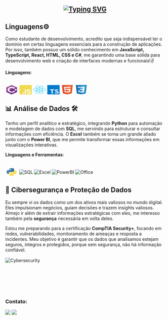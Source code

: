 <h2 align="center">
  <a href="https://git.io/typing-svg">
    <img src="https://readme-typing-svg.herokuapp.com?font=Fira+Code&weight=700&size=30&pause=1000&color=FBA611&center=true&vCenter=true&width=500&lines=Olá!%2C+me+chamo+Luis!+👋;Bem-vindo+ao+meu+GitHub!+✌" 
    alt="Typing SVG" />
  </a>
</h2>


## Linguagens⚙️

Como estudante de desenvolvimento, acredito que seja indispensável ter o domínio em certas linguagens essenciais para a construção de aplicações. Por isso, também possuo um sólido conhecimento em **JavaScript, TypeScript, React, HTML, CSS e C#**, me garantindo uma base sólida para desenvolvimento web e criação de interfaces modernas e funcionais!✌

**Linguagens**:

<div style="display: inline_block"><br>
  <img align="center" alt="Rafa-Csharp" height="30" width="40" src="https://raw.githubusercontent.com/devicons/devicon/master/icons/csharp/csharp-original.svg">
  <img align="center" alt="Rafa-Js" height="30" width="40" src="https://raw.githubusercontent.com/devicons/devicon/master/icons/javascript/javascript-plain.svg">
  <img align="center" alt="Rafa-React" height="30" width="40" src="https://raw.githubusercontent.com/devicons/devicon/master/icons/react/react-original.svg">
  <img align="center" alt="Rafa-Ts" height="30" width="40" src="https://raw.githubusercontent.com/devicons/devicon/master/icons/typescript/typescript-plain.svg">
  <img align="center" alt="Rafa-HTML" height="30" width="40" src="https://raw.githubusercontent.com/devicons/devicon/master/icons/html5/html5-original.svg">
  <img align="center" alt="Rafa-CSS" height="30" width="40" src="https://raw.githubusercontent.com/devicons/devicon/master/icons/css3/css3-original.svg">
</div>

## 📊 Análise de Dados 🛠️
Tenho um perfil analítico e estratégico, integrando **Python** para automação e modelagem de dados com **SQL**, me servindo para estruturar e consultar informações com eficiência. O **Excel** também se torna um grande aliado junto com o **Power BI**, que me permite transformar essas informações em visualizações interativas. 

**Linguagens e Ferramentas**:

<div style="display: inline_block"><br>
<img align="center" alt="Rafa-Python" height="30" width="40" src="https://raw.githubusercontent.com/devicons/devicon/master/icons/python/python-original.svg">
<img align="center" alt="SQL" height="30" width="40" src="https://www.svgrepo.com/show/255832/sql.svg">
<img align="center" alt="Excel" height="30" width="40" src="https://upload.wikimedia.org/wikipedia/commons/thumb/3/34/Microsoft_Office_Excel_%282019–present%29.svg/2203px-Microsoft_Office_Excel_%282019–present%29.svg.png">
<img align="center" alt="PowerBI" height="30" width="40" src="https://upload.wikimedia.org/wikipedia/commons/thumb/c/cf/New_Power_BI_Logo.svg/600px-New_Power_BI_Logo.svg.png">
<img align="center" alt="Office" height="30" width="40" src="https://upload.wikimedia.org/wikipedia/commons/thumb/0/0c/Microsoft_Office_logo_%282013–2019%29.svg/648px-Microsoft_Office_logo_%282013–2019%29.svg.png">
</div>

## 🔐 Cibersegurança e Proteção de Dados  

Eu sempre vi os dados como um dos ativos mais valiosos no mundo digital. Eles impulsionam negócios, guiam decisões e trazem insights valiosos. Almejo ir além de extrair informações estratégicas com eles, me interesso também pela **segurança** necessária em volta deles.

Estou me preparando para a certificação **CompTIA Security+**, focando em redes, vulnerabilidades, monitoramento de ameaças e resposta a incidentes. Meu objetivo é garantir que os dados que analisamos estejam seguros, íntegros e protegidos, porque sem segurança, não há informação confiável.

<img align="center" alt="Cybersecurity" height="50" width="50" src="https://cdn.prod.website-files.com/63eef1be981a383fb127661f/6470af4055598689d5eb6403_Frame%2096262.png">

<br></br>
<br></br>

  ##
  ### Contato:

<div>  
  <a href="https://www.linkedin.com/in/luis-duarte-560993291/" target="_blank"><img src="https://img.shields.io/badge/-LinkedIn-%230077B5?style=for-the-badge&logo=linkedin&logoColor=white" target="_blank"></a> 
  <a href = "mailto:luiscmduarte077@gmail.com"><img src="https://img.shields.io/badge/-Gmail-%23333?style=for-the-badge&logo=gmail&logoColor=white" target="_blank"></a
  
</div>

<!--






  <a href="https://www.instagram.com/luis.duarte0/" target="_blank"><img src="https://img.shields.io/badge/-Instagram-%23E4405F?style=for-the-badge&logo=instagram&logoColor=white" target="_blank"></a>
-->








<!--
**LuisDuarte0/LuisDuarte0** is a ✨ _special_ ✨ repository because its `README.md` (this file) appears on your GitHub profile.

Here are some ideas to get you started:

- 🔭 I’m currently working on ...
- 🌱 I’m currently learning ...
- 👯 I’m looking to collaborate on ...
- 🤔 I’m looking for help with ...
- 💬 Ask me about ...
- 📫 How to reach me: ...
- 😄 Pronouns: ...
- ⚡ Fun fact: ...
-->
